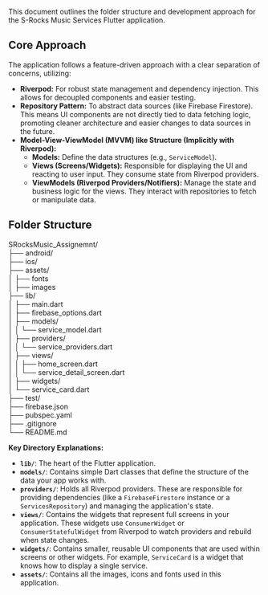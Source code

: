 This document outlines the folder structure and development approach for the S-Rocks Music Services Flutter application.

## Core Approach

The application follows a feature-driven approach with a clear separation of concerns, utilizing:

*   **Riverpod:** For robust state management and dependency injection. This allows for decoupled components and easier testing.
*   **Repository Pattern:** To abstract data sources (like Firebase Firestore). This means UI components are not directly tied to data fetching logic, promoting cleaner architecture and easier changes to data sources in the future.
*   **Model-View-ViewModel (MVVM) like Structure (Implicitly with Riverpod):**
    *   **Models:** Define the data structures (e.g., `ServiceModel`).
    *   **Views (Screens/Widgets):** Responsible for displaying the UI and reacting to user input. They consume state from Riverpod providers.
    *   **ViewModels (Riverpod Providers/Notifiers):** Manage the state and business logic for the views. They interact with repositories to fetch or manipulate data.

## Folder Structure
SRocksMusic_Assignemnt/       
 ├── android/                      
 ├── ios/        
 ├── assets/               
 │     ├── fonts        
 │     ├── images       
 ├── lib/         
 │   ├── main.dart       
 │   ├── firebase_options.dart      
 │   ├── models/                   
 │   │     └── service_model.dart     
 │   ├── providers/            
 │   │     └── service_providers.dart        
 │   ├── views/       
 │   │     ├── home_screen.dart      
 │   │     └── service_detail_screen.dart       
 │   ├── widgets/                
 │         └── service_card.dart     
 ├── test/                         
 ├── firebase.json      
 ├── pubspec.yaml      
 ├── .gitignore      
 └── README.md       


**Key Directory Explanations:**

  *   **`lib/`**: The heart of the Flutter application.    
  *   **`models/`**: Contains simple Dart classes that define the structure of the data your app works with.
  *   **`providers/`**: Holds all Riverpod providers. These are responsible for providing dependencies (like a `FirebaseFirestore` instance or a `ServicesRepository`) and managing the application's state.
  *   **`views/`**: Contains the widgets that represent full screens in your application. These widgets use `ConsumerWidget` or `ConsumerStatefulWidget` from Riverpod to watch providers and rebuild when state changes.
  *   **`widgets/`**: Contains smaller, reusable UI components that are used within screens or other widgets. For example, `ServiceCard` is a widget that knows how to display a single service.
  *   **`assets/`**: Contains all the images, icons and fonts used in this application.
